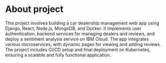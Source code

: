 # About project
This project involves building a car dealership management web app using Django, React, Node.js, MongoDB, and Docker. It implements user authentication, backend services for managing dealers and reviews, and deploy a sentiment analysis service on IBM Cloud. The app integrates various microservices, with dynamic pages for viewing and adding reviews. The project includes CI/CD setup and final deployment on Kubernetes, ensuring a scalable and fully functional application.
